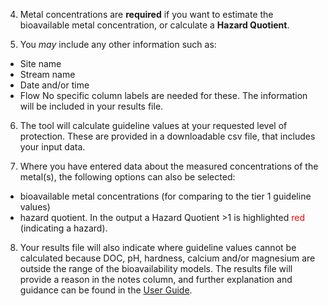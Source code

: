 
4. Metal concentrations are **required** if you want to estimate the bioavailable metal concentration,
or calculate a **Hazard Quotient**. 

5. You *may* include any other information such as:
* Site name 
* Stream name
* Date and/or time
* Flow
No specific column labels are needed for these. The information will be included in your results file.

6. The tool will calculate guideline values at your requested level of protection. These are provided in a downloadable csv file, that includes your input data.

7. Where you have entered data about the measured concentrations of the metal(s), the following options can also be selected:
* bioavailable metal concentrations (for comparing to the tier 1 guideline values)
* hazard quotient. In the output a Hazard Quotient >1 is highlighted <span style="color:#FF0000">red</span> (indicating a hazard).

8. Your results file will also indicate where guideline values cannot be calculated because DOC, pH, hardness, calcium and/or magnesium are outside the range of the bioavailability models. The results file will provide a reason in the notes column, and further explanation and guidance can be found in the <a href="https://www.youtube.com/watch?v=dQw4w9WgXcQ">User Guide</a>.




